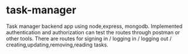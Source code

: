 # task-manager
Task manager backend app using node,express, mongodb. 
Implemented authentication and authorization can test the routes through postman or other tools.
There are routes for signing in / logging in / logging out / creating,updating,removing,reading tasks.
